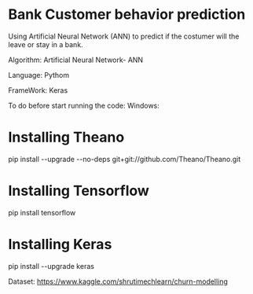 # Bank Customer behavior prediction
Using Artificial Neural Network (ANN) to predict if the costumer will the leave or stay in a bank.

Algorithm:
Artificial Neural Network- ANN

Language:
Pythom

FrameWork:
Keras

To do before start running the code:
Windows:
# Installing Theano
pip install --upgrade --no-deps git+git://github.com/Theano/Theano.git

# Installing Tensorflow
pip install tensorflow

# Installing Keras
 pip install --upgrade keras
 
Dataset: https://www.kaggle.com/shrutimechlearn/churn-modelling
